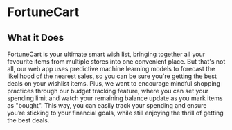 # FortuneCart

## What it Does
FortuneCart is your ultimate smart wish list, bringing together all your favourite items from multiple stores into one convenient place. But that's not all, our web app uses predictive machine learning models to forecast the likelihood of the nearest sales, so you can be sure you're getting the best deals on your wishlist items. Plus, we want to encourage mindful shopping practices through our budget tracking feature, where you can set your spending limit and watch your remaining balance update as you mark items as "bought". This way, you can easily track your spending and ensure you’re sticking to your financial goals, while still enjoying the thrill of getting the best deals.



